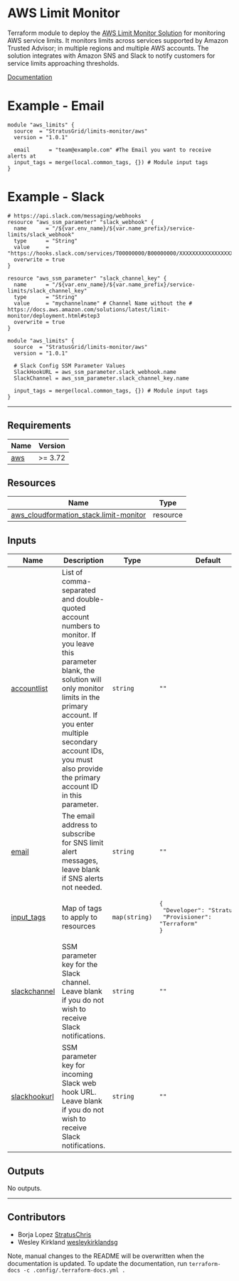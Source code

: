 <!-- BEGIN_TF_DOCS -->
# AWS Limit Monitor

Terraform module to deploy the [AWS Limit Monitor Solution](https://github.com/aws-solutions/aws-limit-monitor) for monitoring AWS service limits. It monitors limits across services supported by Amazon Trusted Advisor; in multiple regions and multiple AWS accounts. The solution integrates with Amazon SNS and Slack to notify customers for service limits approaching thresholds.

[Documentation](https://aws.amazon.com/solutions/implementations/limit-monitor/)

# Example - Email
```hcl
module "aws_limits" {
  source  = "StratusGrid/limits-monitor/aws"
  version = "1.0.1"

  email      = "team@example.com" #The Email you want to receive alerts at
  input_tags = merge(local.common_tags, {}) # Module input tags
}
```

# Example - Slack
```hcl
# https://api.slack.com/messaging/webhooks
resource "aws_ssm_parameter" "slack_webhook" {
  name      = "/${var.env_name}/${var.name_prefix}/service-limits/slack_webhook"
  type      = "String"
  value     = "https://hooks.slack.com/services/T00000000/B00000000/XXXXXXXXXXXXXXXXXXXXXXXX"
  overwrite = true
}

resource "aws_ssm_parameter" "slack_channel_key" {
  name      = "/${var.env_name}/${var.name_prefix}/service-limits/slack_channel_key"
  type      = "String"
  value     = "mychannelname" # Channel Name without the # https://docs.aws.amazon.com/solutions/latest/limit-monitor/deployment.html#step3
  overwrite = true
}

module "aws_limits" {
  source  = "StratusGrid/limits-monitor/aws"
  version = "1.0.1"

  # Slack Config SSM Parameter Values
  SlackHookURL = aws_ssm_parameter.slack_webhook.name
  SlackChannel = aws_ssm_parameter.slack_channel_key.name

  input_tags = merge(local.common_tags, {}) # Module input tags
}
```

---

## Requirements

| Name | Version |
|------|---------|
| <a name="requirement_aws"></a> [aws](#requirement\_aws) | >= 3.72 |

## Resources

| Name | Type |
|------|------|
| [aws_cloudformation_stack.limit-monitor](https://registry.terraform.io/providers/hashicorp/aws/latest/docs/resources/cloudformation_stack) | resource |

## Inputs

| Name | Description | Type | Default | Required |
|------|-------------|------|---------|:--------:|
| <a name="input_accountlist"></a> [accountlist](#input\_accountlist) | List of comma-separated and double-quoted account numbers to monitor. If you leave this parameter blank, the solution will only monitor limits in the primary account. If you enter multiple secondary account IDs, you must also provide the primary account ID in this parameter. | `string` | `""` | no |
| <a name="input_email"></a> [email](#input\_email) | The email address to subscribe for SNS limit alert messages, leave blank if SNS alerts not needed. | `string` | `""` | no |
| <a name="input_input_tags"></a> [input\_tags](#input\_input\_tags) | Map of tags to apply to resources | `map(string)` | <pre>{<br>  "Developer": "StratusGrid",<br>  "Provisioner": "Terraform"<br>}</pre> | no |
| <a name="input_slackchannel"></a> [slackchannel](#input\_slackchannel) | SSM parameter key for the Slack channel. Leave blank if you do not wish to receive Slack notifications. | `string` | `""` | no |
| <a name="input_slackhookurl"></a> [slackhookurl](#input\_slackhookurl) | SSM parameter key for incoming Slack web hook URL. Leave blank if you do not wish to receive Slack notifications. | `string` | `""` | no |

## Outputs

No outputs.

---

## Contributors
- Borja Lopez [StratusChris](https://github.com/borjalopez-sg)
- Wesley Kirkland [wesleykirklandsg](https://github.com/wesleykirklandsg)

Note, manual changes to the README will be overwritten when the documentation is updated. To update the documentation, run `terraform-docs -c .config/.terraform-docs.yml .`
<!-- END_TF_DOCS -->